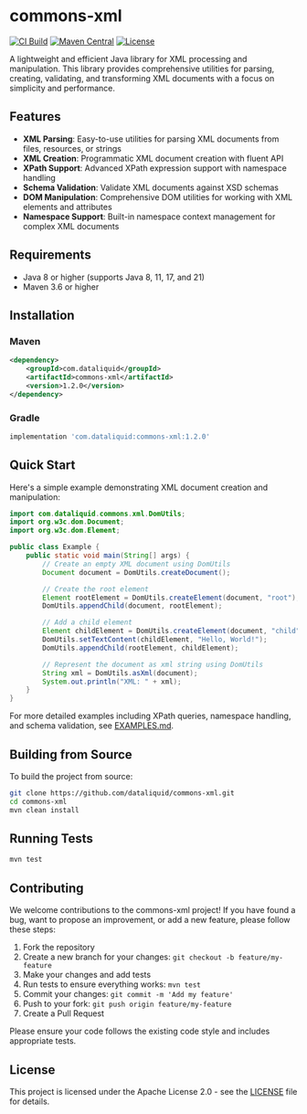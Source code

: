 # commons-xml

[![CI Build](https://github.com/dataliquid/commons-xml/actions/workflows/ci.yml/badge.svg)](https://github.com/dataliquid/commons-xml/actions/workflows/ci.yml)
[![Maven Central](https://maven-badges.herokuapp.com/maven-central/com.dataliquid/commons-xml/badge.svg)](https://maven-badges.herokuapp.com/maven-central/com.dataliquid/commons-xml)
[![License](https://img.shields.io/badge/License-Apache%202.0-blue.svg)](https://opensource.org/licenses/Apache-2.0)

A lightweight and efficient Java library for XML processing and manipulation. This library provides comprehensive utilities for parsing, creating, validating, and transforming XML documents with a focus on simplicity and performance.

## Features

- **XML Parsing**: Easy-to-use utilities for parsing XML documents from files, resources, or strings
- **XML Creation**: Programmatic XML document creation with fluent API
- **XPath Support**: Advanced XPath expression support with namespace handling
- **Schema Validation**: Validate XML documents against XSD schemas
- **DOM Manipulation**: Comprehensive DOM utilities for working with XML elements and attributes
- **Namespace Support**: Built-in namespace context management for complex XML documents

## Requirements

- Java 8 or higher (supports Java 8, 11, 17, and 21)
- Maven 3.6 or higher

## Installation

### Maven
```xml
<dependency>
    <groupId>com.dataliquid</groupId>
    <artifactId>commons-xml</artifactId>
    <version>1.2.0</version>
</dependency>
```

### Gradle
```gradle
implementation 'com.dataliquid:commons-xml:1.2.0'
```

## Quick Start

Here's a simple example demonstrating XML document creation and manipulation:

```java
import com.dataliquid.commons.xml.DomUtils;
import org.w3c.dom.Document;
import org.w3c.dom.Element;

public class Example {
    public static void main(String[] args) {
        // Create an empty XML document using DomUtils
        Document document = DomUtils.createDocument();

        // Create the root element
        Element rootElement = DomUtils.createElement(document, "root");
        DomUtils.appendChild(document, rootElement);

        // Add a child element
        Element childElement = DomUtils.createElement(document, "child");
        DomUtils.setTextContent(childElement, "Hello, World!");
        DomUtils.appendChild(rootElement, childElement);

        // Represent the document as xml string using DomUtils
        String xml = DomUtils.asXml(document);
        System.out.println("XML: " + xml);
    }
}
```

For more detailed examples including XPath queries, namespace handling, and schema validation, see [EXAMPLES.md](EXAMPLES.md).

## Building from Source

To build the project from source:

```bash
git clone https://github.com/dataliquid/commons-xml.git
cd commons-xml
mvn clean install
```

## Running Tests

```bash
mvn test
```

## Contributing

We welcome contributions to the commons-xml project! If you have found a bug, want to propose an improvement, or add a new feature, please follow these steps:

1. Fork the repository
2. Create a new branch for your changes: `git checkout -b feature/my-feature`
3. Make your changes and add tests
4. Run tests to ensure everything works: `mvn test`
5. Commit your changes: `git commit -m 'Add my feature'`
6. Push to your fork: `git push origin feature/my-feature`
7. Create a Pull Request

Please ensure your code follows the existing code style and includes appropriate tests.

## License

This project is licensed under the Apache License 2.0 - see the [LICENSE](LICENSE) file for details.